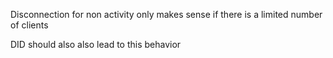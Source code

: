 Disconnection for non activity only makes sense if there is a limited number of clients

DID should also also lead to this behavior